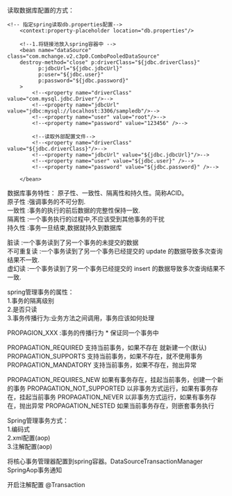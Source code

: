读取数据库配置的方式：  
```
<!-- 指定spring读取db.properties配置-->
    <context:property-placeholder location="db.properties"/>

    <!--1.将链接池放入spring容器中 -->
    <bean name="dataSource" class="com.mchange.v2.c3p0.ComboPooledDataSource"
    destroy-method="close" p:driverClass="${jdbc.driverClass}"
          p:jdbcUrl="${jdbc.jdbcUrl}"
          p:user="${jdbc.user}"
          p:password="${jdbc.password}"
    >
        <!--<property name="driverClass" value="com.mysql.jdbc.Driver"/>-->
        <!--<property name="jdbcUrl" value="jdbc:mysql://localhost:3306/sampledb"/>-->
        <!--<property name="user" value="root"/>-->
        <!--<property name="password" value="123456" />-->

        <!--读取外部配置文件-->
        <!--<property name="driverClass" value="${jdbc.driverClass}"/>-->
        <!--<property name="jdbcUrl" value="${jdbc.jdbcUrl}"/>-->
        <!--<property name="user" value="${jdbc.user}" />-->
        <!--<property name="password" value="${jdbc.password}" />-->

    </bean>
```

数据库事务特性：
原子性、一致性、隔离性和持久性。简称ACID。  
原子性 :强调事务的不可分割.  
一致性 :事务的执行的前后数据的完整性保持一致.  
隔离性 :一个事务执行的过程中,不应该受到其他事务的干扰  
持久性 :事务一旦结束,数据就持久到数据库  

脏读 :一个事务读到了另一个事务的未提交的数据  
不可重复读 :一个事务读到了另一个事务已经提交的 update 的数据导致多次查询结果不一致.   
虚幻读 :一个事务读到了另一个事务已经提交的 insert 的数据导致多次查询结果不一致.  

spring管理事务的属性：  
1.事务的隔离级别  
2.是否只读   
3.事务传播行为:业务方法之间调用，事务应该如何处理  

PROPAGION_XXX :事务的传播行为 * 保证同一个事务中  

PROPAGATION_REQUIRED 支持当前事务，如果不存在 就新建一个(默认)  
PROPAGATION_SUPPORTS 支持当前事务，如果不存在，就不使用事务   
PROPAGATION_MANDATORY 支持当前事务，如果不存在，抛出异常  

PROPAGATION_REQUIRES_NEW 如果有事务存在，挂起当前事务，创建一个新的事务 
PROPAGATION_NOT_SUPPORTED 以非事务方式运行，如果有事务存在，挂起当前事务
PROPAGATION_NEVER 以非事务方式运行，如果有事务存在，抛出异常 
PROPAGATION_NESTED 如果当前事务存在，则嵌套事务执行

Spring管理事务方式：  
1.编码式  
2.xml配置(aop)  
3.注解配置(aop)  

将核心事务管理器配置到spring容器。DataSourceTransactionManager 
SpringAop事务通知  

开启注解配置
@Transaction